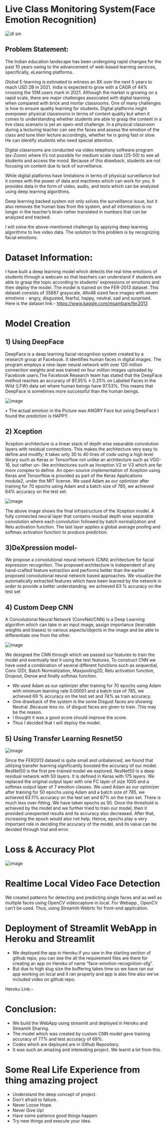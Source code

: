 # Live Class Monitoring System(Face Emotion Recognition)

![dl sm](https://user-images.githubusercontent.com/86041863/140519059-2fcbed53-4d28-4f33-b905-c648e0c43e9d.jpg)


## Problem Statement:
The Indian education landscape has been undergoing rapid changes for the past 10 years owing to the advancement of web-based learning services, specifically, eLearning platforms.

Global E-learning is estimated to witness an 8X over the next 5 years to reach USD 2B in 2021. India is expected to grow with a CAGR of 44% crossing the 10M users mark in 2021. Although the market is growing on a rapid scale, there are major challenges associated with digital learning when compared with brick and mortar classrooms. One of many challenges is how to ensure quality learning for students. Digital platforms might overpower physical classrooms in terms of content quality but when it comes to understanding whether students are able to grasp the content in a live class scenario is yet an open-end challenge. In a physical classroom during a lecturing teacher can see the faces and assess the emotion of the class and tune their lecture accordingly, whether he is going fast or slow. He can identify students who need special attention.

Digital classrooms are conducted via video telephony software program (ex-Zoom) where it’s not possible for medium scale class (25-50) to see all students and access the mood. Because of this drawback, students are not focusing on content due to lack of surveillance.

While digital platforms have limitations in terms of physical surveillance but it comes with the power of data and machines which can work for you. It provides data in the form of video, audio, and texts which can be analyzed using deep learning algorithms.

Deep learning backed system not only solves the surveillance issue, but it also removes the human bias from the system, and all information is no longer in the teacher’s brain rather translated in numbers that can be analyzed and tracked.

I will solve the above-mentioned challenge by applying deep learning algorithms to live video data. The solution to this problem is by recognizing facial emotions.

# Dataset Information:
I have built a deep learning model which detects the real time emotions of students through a webcam so that teachers can understand if students are able to grasp the topic according to students' expressions or emotions and then deploy the model. The model is trained on the FER-2013 dataset .This dataset consists of 35887 grayscale, 48x48 sized face images with seven emotions - angry, disgusted, fearful, happy, neutral, sad and surprised. 
Here is the dataset link:- https://www.kaggle.com/msambare/fer2013

# Model Creation

## 1) Using DeepFace
DeepFace is a deep learning facial recognition system created by a research group at Facebook. It identifies human faces in digital images. The program employs a nine-layer neural network with over 120 million connection weights and was trained on four million images uploaded by Facebook users.The Facebook Research team has stated that the DeepFace method reaches an accuracy of 97.35% ± 0.25% on Labeled Faces in the Wild (LFW) data set where human beings have 97.53%. This means that DeepFace is sometimes more successful than the human beings.

![image](https://user-images.githubusercontent.com/60726057/134977261-e2bc5cc1-2b05-49b8-9524-5f5733259376.png)

• The actual emotion in the Picture was ANGRY Face but using DeepFace I found the prediction is HAPPY.

## 2) Xception 

Xception architecture is a linear stack of depth wise separable convolution layers with residual connections. This makes the architecture very easy to define and modify; it takes only 30 to 40 lines of code using a high level library such as Keras or Tensorflow not unlike an architecture such as VGG-16, but rather un- like architectures such as Inception V2 or V3 which are far more complex to define. An open-source implementation of Xception using Keras and Tensorflow is provided as part of the Keras Applications module2, under the MIT license.
We used Adam as our optimizer after training for 70 epochs using Adam and a batch size of 785, we achieved 64% accuracy on the test set.

![image](https://user-images.githubusercontent.com/60726057/134977152-68fdd016-bf81-48bd-9216-aed540e75b4f.png)

The above image shows the final infrastructure of the Xception model. A fully connected neural layer that contains residual depth wise separable convolution where each convolution followed by batch normalization and Relu activation function. The last layer applies a global average pooling and softmax activation function to produce prediction.

## 3)DeXpression model-
We propose a convolutional neural network (CNN) architecture for facial expression recognition. The proposed architecture is independent of any hand-crafted feature extraction and performs better than the earlier proposed convolutional neural network based approaches. We visualize the automatically extracted features which have been learned by the network in order to provide a better understanding. we achieved 63 % accuracy on the test set


## 4) Custom Deep CNN

A Convolutional Neural Network (ConvNet/CNN) is a Deep Learning algorithm which can take in an input image, assign importance (learnable weights and biases) to various
aspects/objects in the image and be able to differentiate one from the other.

![image](https://user-images.githubusercontent.com/60726057/134977003-5ab8424c-0b0a-497a-831a-85a8a19de8f6.png)

We designed the CNN through which we passed our features to train the model and eventually test it using the test features. To construct CNN we have used a combination of several different functions such as sequential, Conv (2D), Batch Normalization, Maxpooling2D, Relu activation function, Dropout, Dense and finally softmax function.
* We used Adam as our optimizer after training for 70 epochs using Adam with minimum learning rate 0.00001 and a batch size of 785, we achieved 69 % accuracy on the test set and 74% as train accuracy.
* One drawback of the system is the some Disgust faces are showing Neutral .Because less no. of disgust faces are given to train .This may be the reason.
*  I thought it was a good score should improve the score.
*  Thus I decided that I will deploy the model.
## 5) Using Transfer Learning Resnet50 

![image](https://user-images.githubusercontent.com/60726057/134977200-d8b54da4-e0a8-4d33-b859-7df775b2a071.png)

Since the FER2013 dataset is quite small and unbalanced, we found that utilizing transfer learning significantly boosted the accuracy of our model.
ResNet50 is the first pre-trained model we explored. ResNet50 is a deep residual network with 50 layers. It is defined in Keras with 175 layers. We replaced the original output layer with one FC layer of size 1000 and a softmax output layer of 7 emotion classes. We used Adam as our optimizer after training for 50 epochs using Adam and a batch size of 785, we achieved 63.11% accuracy on the test set and 67% on the train set. There is much less over-fitting. We have taken epochs as 50. Once the threshold is achieved by the model and we further tried to train our model, then it provided unexpected results and its accuracy also decreased. After that, increasing the epoch would also not help. Hence, epochs play a very important role in deciding the accuracy of the model, and its value can be decided through trial and error.

# Loss & Accuracy Plot

![image](https://user-images.githubusercontent.com/60726057/134975385-9c280637-7a8f-4c96-817c-e0873c152f9c.png)

# Realtime Local Video Face Detection

We created patterns for detecting and predicting single faces and as well as multiple faces using OpenCV videocapture in local. For Webapp , OpenCV can’t be used. Thus, using Streamlit-Webrtc for front-end application.

# Deployment of Streamlit WebApp in Heroku and Streamlit 

* We deployed the app in Heroku if you saw in the starting section of github repo, you can see the all the requirement files are there for creating an app on Heroku of 
  name “face-emotion-recognition-ofg”.
* But due to high slug size the buffering takes time so we have ran our app working on local and it ran properly and app is also fine also we’ve included video on github repo.

Heroku Link:- 

# Conclusion:

* We build the WebApp using streamlit and deployed in Heroku and  Streamlit Sharing.
* The model which was created by custom CNN model gave training accuracy of  77% and test accuracy of 69%.
* Codes which are deployed are in Github Repository.
* It was such an amazing and interesting project. We learnt a lot from this.


# Some Real Life Experience from thing amazing project

* Understand the deep concept of project.
* Don't afraid to faliure.
* Never Loose Hope.
* Never Give Up!
* Have some patience good things happen.
* Try new things and execute your idea.
